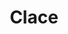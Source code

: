 ---
codehost: https://github.com/https://github.com/claceio/clace
logohandle: claceio
sort: clace
title: Clace
twitter: https://x.com/akclace
website: https://clace.io/
---
